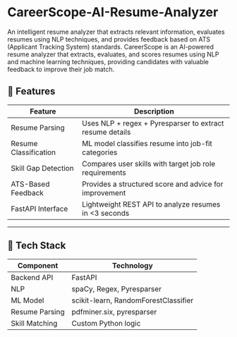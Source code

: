# CareerScope-AI-Resume-Analyzer
An intelligent resume analyzer that extracts relevant information, evaluates resumes using NLP techniques, and provides feedback based on ATS (Applicant Tracking System) standards.
CareerScope is an AI-powered resume analyzer that extracts, evaluates, and scores resumes using NLP and machine learning techniques, providing candidates with valuable feedback to improve their job match.

## 🚀 Features

| Feature                      | Description                                               |
|-----------------------------|-----------------------------------------------------------|
| Resume Parsing               | Uses NLP + regex + Pyresparser to extract resume details  |
| Resume Classification        | ML model classifies resume into job-fit categories        |
| Skill Gap Detection          | Compares user skills with target job role requirements    |
| ATS-Based Feedback           | Provides a structured score and advice for improvement    |
| FastAPI Interface            | Lightweight REST API to analyze resumes in <3 seconds     |

---

## 🔧 Tech Stack

| Component         | Technology                               |
|------------------|------------------------------------------|
| Backend API       | FastAPI                                  |
| NLP               | spaCy, Regex, Pyresparser                |
| ML Model          | scikit-learn, RandomForestClassifier      |
| Resume Parsing    | pdfminer.six, pyresparser                |
| Skill Matching    | Custom Python logic                      |



